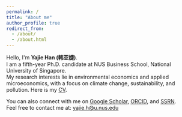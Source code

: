 ```yaml
---
permalink: /
title: "About me"
author_profile: true
redirect_from: 
  - /about/
  - /about.html
---
```

Hello, I'm **Yajie Han (韩亚婕)**.  
I am a fifth-year Ph.D. candidate at NUS Business School, National University of Singapore.  
My research interests lie in environmental economics and applied microeconomics, with a focus on climate change, sustainability, and pollution. Here is my [CV](../assets/cv.pdf).

You can also connect with me on [Google Scholar](https://scholar.google.com/citations?user=DFrjF7QAAAAJ&hl=en), [ORCID](https://orcid.org/0000-0002-7847-4244), and [SSRN](https://papers.ssrn.com/sol3/cf_dev/AbsByAuth.cfm?per_id=3445877).  
Feel free to contact me at: <yajie.h@u.nus.edu>


